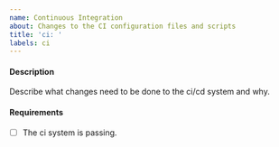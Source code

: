 ```yaml
---
name: Continuous Integration
about: Changes to the CI configuration files and scripts
title: 'ci: '
labels: ci
---
```


#### Description

Describe what changes need to be done to the ci/cd system and why.

#### Requirements

- [ ] The ci system is passing.
